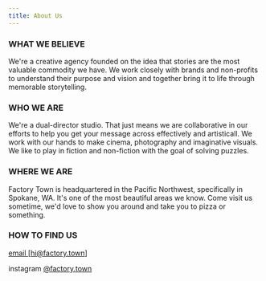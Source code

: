 ```yaml
---
title: About Us
---
```


### WHAT WE BELIEVE

We're a creative agency founded on the idea that stories are the most valuable commodity we have. We work closely with brands and non-profits to understand their purpose and vision and together bring it to life through memorable storytelling.

### WHO WE ARE

We're a dual-director studio. That just means we are collaborative in our efforts to help you get your message across effectively and artisticall. We work with our hands to make cinema, photography and imaginative visuals. We like to play in fiction and non-fiction with the goal of solving puzzles.

### WHERE WE ARE

Factory Town is headquartered in the Pacific Northwest, specifically in Spokane, WA. It's one of the most beautiful areas we know. Come visit us sometime, we'd love to show you around and take you to pizza or something.

### HOW TO FIND US

<a href="mailto:hi@factory.town?subject=From Factory Town Website" target="_top">email  [hi@factory.town]</a>

instagram [@factory.town](http://instagram.com/factory.town)